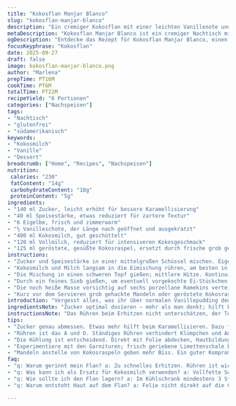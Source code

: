 ```yaml
---
title: "Kokosflan Manjar Blanco"
slug: "kokosflan-manjar-blanco"
description: "Ein cremiger Kokosflan mit einer leichten Vanillenote und gerösteter Kokosraspel, frei von Gluten und Nüssen. Die Textur wird durch ständiges Rühren beim Eindicken erreicht, keine Klümpchen. Ein kühler Nachtisch, der durch die geröstete Kokosnuss und die samtige Konsistenz besticht. Die Verwendung von Speisestärke sorgt für Stabilität, während Kokosmilch und Milch die cremige Basis bilden. Perfekt für Liebhaber exotischer Desserts mit einem Hauch Südamerika im Gaumen."
metaDescription: "Kokosflan Manjar Blanco ist ein cremiger Nachtisch mit Vanille und gerösteter Kokosnuss, perfekt für Ausprobierer exotischer Geschmäcker."
ogDescription: "Entdecke das Rezept für Kokosflan Manjar Blanco, einen erfrischenden, köstlichen Nachtisch aus Südamerika."
focusKeyphrase: "Kokosflan"
date: 2025-09-27
draft: false
image: kokosflan-manjar-blanco.png
author: "Marlena"
prepTime: PT16M
cookTime: PT6M
totalTime: PT22M
recipeYield: "6 Portionen"
categories: ["Nachspeisen"]
tags:
- "Nachtisch"
- "glutenfrei"
- "südamerikanisch"
keywords:
- "Kokosmilch"
- "Vanille"
- "Dessert"
breadcrumb: ["Home", "Recipes", "Nachspeisen"]
nutrition: 
 calories: "230"
 fatContent: "14g"
 carbohydrateContent: "18g"
 proteinContent: "5g"
ingredients:
- "140 ml Zucker, leicht erhöht für bessere Karamellisierung"
- "40 ml Speisestärke, etwas reduziert für zartere Textur"
- "6 Eigelbe, frisch und zimmerwarm"
- "½ Vanilleschote, der Länge nach geöffnet und ausgekratzt"
- "400 ml Kokosmilch, gut geschüttelt"
- "120 ml Vollmilch, reduziert für intensiveren Kokosgeschmack"
- "125 ml geröstete, gesüßte Kokosraspel, ersetzt durch frische grob gehackte Mandeln für nussige Note"
instructions:
- "Zucker und Speisestärke in einer mittelgroßen Schüssel mischen. Eigelbe und Vanillemark hinzufügen. Mit einem Schneebesen kräftig verquirlen, bis eine homogene hellgelbe Masse entsteht, keine Klümpchen akzeptieren."
- "Kokosmilch und Milch langsam in die Eimischung rühren, am besten in kleinen Portionen, damit die Temperatur sich angleicht. Das Verhindert vorzeitigen Stocken der Eier."
- "Die Mischung in einen schweren Topf gießen; mittlere Hitze. Kontinuierlich mit einem Schneebesen rühren, besonders am Topfboden, um Anbrennen zu vermeiden. Das Flan soll sämig und dick werden, sobald kleine Bläschen am Rand aufsteigen; nicht kochen lassen. Altbewährter Trick: Sobald der erste Dampf sichtbar ist, umgehend vom Herd nehmen."
- "Durch ein feines Sieb gießen, um eventuell vorgekochte Ei-Stückchen auszuschließen—sehr wichtig für samtige Konsistenz."
- "Die noch heiße Masse vorsichtig auf sechs porzellane Ramekins verteilen, etwa 120-125 ml pro Portion. Direkt mit Folie auf der Oberfläche bedecken, damit keine Haut entsteht. Abkühlen lassen, dann mindestens 3-4 Stunden oder besser über Nacht in den Kühlschrank stellen; ungelogen, die Geduld macht den Unterschied."
- "Kurz vor dem Servieren grob gehackte Mandeln oder geröstete Kokosraspel darüberstreuen. Mandeln bringen mehr Biss und eine herzhafte Note zum süßen Flan, eine persönliche Vorliebe seit meiner letzten Testreihe."
introduction: "Vergesst alles, was ihr über normalen Vanillepudding denkt. Kokosflan — oder wie die Peruaner sagen — Manjar Blanco, braucht mehr als nur süße Milch und schnell aufgekochte Creme. Hier spielt die Temperatur, das ständige Rühren, eine große Rolle. Ohne geht’s nicht. Zu oft erlebt, wie der Flan gerinnt oder zu fest wird. Kokosmilch bringt diese exotische Cremigkeit rein, die Milch nur dezent unterstützend. Mandeln statt Kokosraspel diesmal, bringt der Textur Schwung, eine nussige Überraschung. Ein Dessert, das mich immer wieder in die Erinnerung an meine Südamerika-Reisen zurückversetzt — simples, aber raffiniertes Zeug, das in der Hitze der Küche seine Seele entfaltet. Nicht nur Süßes; fast schon ein kleines Kunstwerk – spürt man spätestens beim Schlürfen, wenn die Vanille zum Vorschein kommt und der Kokosduft im Mund erwacht."
ingredientsNote: "Zucker optimal dosieren – mehr als man denkt; hilft beim leichten Karamellisieren und gibt Tiefe. Speisestärke nicht überdosieren, sonst wird die Konsistenz gummiartig. Frische Eigelbe in Zimmertemperatur nehmen, sonst gerinnt das Ei schneller bei Hitze. Vanille halbieren und auskratzen tut mehr aus Aroma als Vanillezucker. Kokosmilch frisch und gut geschüttelt, manchmal trennt sich das Fett, besser vorm Gebrauch kurz aufschütteln. Milch kann durch Hafer- oder Mandeldrink ersetzt werden für veganen Twist, dann auf etwas Stärke achten. Geröstete Mandeln sind die Geheimwaffe für Crunch, statt immer nur Kokos. Um Klümpchenbildung zu vermeiden, erst alle trockenen Zutaten verrühren, dann langsam Flüssigkeit einarbeiten."
instructionsNote: "Das Rühren beim Erhitzen nicht unterschätzen, der Topfboden darf nie trocken werden – das ist der Killerschritt für den Flan. Geduld bei der Temperatur; zu heiß? Sauerrei im Topf und Körnchen in der Creme. Nach dem Eindicken sofort vom Herd, damit nichts weiter stockt. Sieben ist kein Zeitverlust, sondern das Geheimnis für Samtigkeit. Kühlung mit Frischhaltefolie direkt auf der Creme verhindert diese nervige Hautbildung. Mindestens 3 Stunden Kälte sind Pflicht, über Nacht geht natürlich immer besser. Bei Servieren lieber etwas grob gehackte Mandeln oder geröstete Kokosraspel – passt geschmacklich und bietet den Crunch, der sonst fehlt. Ich habe oft ausprobiert mit Garnitur; frisch geriebene Limettenschale klappt auch als Twist, aber dann weniger Zucker in den Flan geben, sonst werden's zu viele Aromen."
tips:
- "Zucker genau abmessen. Etwas mehr hilft beim Karamellisieren. Dazu fetter. Zu viel Speisestärke macht den Flan gummiartig. Zimmertemperierte Eier brauchen Zeit."
- "Rühren ist das A und O. Ständiges Rühren verhindert Klümpchen und Anbrennen am Topfboden. Wenn die erste Blase aufsteigt, prompt vom Herd nehmen. Geduld ist hier notwendig."
- "Die Kühlung ist entscheidend. Direkt mit Folie abdecken, Hautbildung vermeiden. Lass den Flan wirklich lange kühlen. Über Nacht macht den Unterschied in der Konsistenz."
- "Experimentiere mit den Garnituren; frisch geriebene Limettenschale bringt Frische. Aber achte auf den Zuckergehalt im Flan. Weniger Zucker, mehr Aromen."
- "Mandeln anstelle von Kokosraspeln geben mehr Biss. Ein guter Kompromiss, wenn du Abwechslung suchst. Manchmal muss man mit der Textur spielen, um etwas Neues zu kreieren."
faq:
- "q: Warum gerinnt mein Flan? a: Zu schnelles Erhitzen. Rühren ist wichtig. Wenn die Blasen auftauchen, gleich vom Herd. Funktioniert oft."
- "q: Was kann ich als Ersatz für Kokosmilch verwenden? a: Vollfette Sojamilch oder Mandelmilch sind Alternativen. Achte auf die Konsistenz. Stark angepasst ist nötig."
- "q: Wie sollte ich den Flan lagern? a: Im Kühlschrank mindestens 3 Stunden. Aber; kühl lagern, nicht mehr als 2 Tage, sonst verliert er die Textur."
- "q: Warum entsteht Haut auf dem Flan? a: Folie nicht direkt auf die Creme legen. Sofort abdecken, wenn er abkühlt. Das verhindert die Haut, wichtig für die Optik."

---
```

